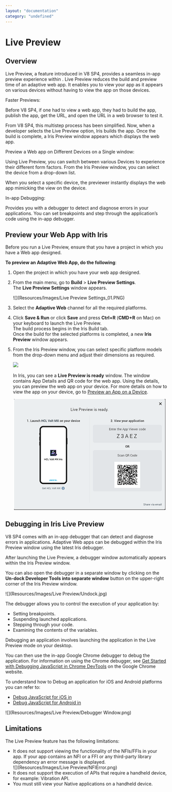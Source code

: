 ```yaml
---
layout: "documentation"
category: "undefined"
---
```

 

Live Preview
============

Overview
--------

Live Preview, a feature introduced in V8 SP4, provides a seamless in-app preview experience within . Live Preview reduces the build and preview time of an adaptive web app. It enables you to view your app as it appears on various devices without having to view the app on those devices.

Faster Previews:

Before V8 SP4, if one had to view a web app, they had to build the app, publish the app, get the URL, and open the URL in a web browser to test it.

From V8 SP4, this multistep process has been simplified. Now, when a developer selects the Live Preview option, Iris builds the app. Once the build is complete, a Iris Preview window appears which displays the web app.

Preview a Web app on Different Devices on a Single window:

Using Live Preview, you can switch between various Devices to experience their different form factors. From the Iris Preview window, you can select the device from a drop-down list.

When you select a specific device, the previewer instantly displays the web app mimicking the view on the device.

In-app Debugging:

Provides you with a debugger to detect and diagnose errors in your applications. You can set breakpoints and step through the application’s code using the in-app debugger.

Preview your Web App with Iris
------------------------------------

Before you run a Live Preview, ensure that you have a project in which you have a Web app designed.

**To preview an Adaptive Web App, do the following**:

1.  Open the project in which you have your web app designed.
2.  From the main menu, go to **Build** > **Live Preview Settings**.  
    The **Live Preview Settings** window appears.  
      
    ![](Resources/Images/Live Preview Settings_01.PNG)
3.  Select the **Adaptive Web** channel for all the required platforms.  
    
4.  Click **Save & Run** or click **Save** and press **Ctrl+R** (**CMD+R** on Mac) on your keyboard to launch the Live Preview.  
    The build process begins in the Iris Build tab.  
    Once the build for the selected platforms is completed, a new **Iris Preview** window appears.
5.  From the Iris Preview window, you can select specific platform models from the drop-down menu and adjust their dimensions as required.  
      
    ![](Resources/Images/LivePreview.PNG)  
      
    In Iris, you can see a **Live Preview is ready** window. The window contains App Details and QR code for the web app. Using the details, you can preview the web app on your device. For more details on how to view the app on your device, go to [Preview an App on a Device](../../iris_app_viewer/Content/FunctionalPreviewStarter.md).  
      
    ![](Resources/Images/wifi-qr-preview.png)  
      
    

Debugging in Iris Live Preview
------------------------------------

V8 SP4 comes with an in-app debugger that can detect and diagnose errors in applications. Adaptive Web apps can be debugged within the Iris Preview window using the latest Iris debugger.

After launching the Live Preview, a debugger window automatically appears within the Iris Preview window.

You can also open the debugger in a separate window by clicking on the **Un-dock Developer Tools into separate window** button on the upper-right corner of the Iris Preview window.

![](Resources/Images/Live Preview/Undock.jpg)

The debugger allows you to control the execution of your application by:

*   Setting breakpoints.
*   Suspending launched applications.
*   Stepping through your code.
*   Examining the contents of the variables.

Debugging an application involves launching the application in the Live Preview mode on your desktop.

You can then use the in-app Google Chrome debugger to debug the application. For information on using the Chrome debugger, see [Get Started with Debugging JavaScript in Chrome DevTools](https://developers.google.com/web/tools/chrome-devtools/javascript/) on the Google Chrome website.

To understand how to Debug an application for iOS and Android platforms you can refer to:

*   [](#SettingAndroid)[Debug JavaScript for iOS in](Inline_Debugger.html#DebugJavaScriptForiOSInIris)
*   [](#SettingAndroid)[Debug JavaScript for Android in](Inline_Debugger.html#DebugJavaScriptForAndroidInIris)

![](Resources/Images/Live Preview/Debugger Window.png)

Limitations
-----------

The Live Preview feature has the following limitations:

*   It does not support viewing the functionality of the NFIs/FFIs in your app. If your app contains an NFI or a FFI or any third-party library dependency an error message is displayed.  
    ![](Resources/Images/Live Preview/NFIError.png)
*   It does not support the execution of APIs that require a handheld device, for example: Vibration API.
*   You must still view your Native applications on a handheld device.